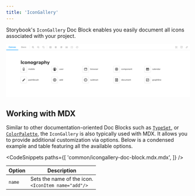 ```yaml
---
title: 'IconGallery'
---
```


Storybook's `IconGallery` Doc Block enables you easily document all icons associated with your project.

![Storybook gallery icon doc block](./doc-block-icon-gallery-optimized.png)

## Working with MDX

Similar to other documentation-oriented Doc Blocks such as [`TypeSet`](./doc-block-typeset.md), or [`ColorPalette`](./doc-block-colorpalette.md), the `IconGallery` is also typically used with MDX. It allows you to provide additional customization via options. Below is a condensed example and table featuring all the available options.

<!-- prettier-ignore-start -->

<CodeSnippets
  paths={[
    'common/icongallery-doc-block.mdx.mdx',
  ]}
/>

<!-- prettier-ignore-end -->

| Option | Description                                               |
| ------ | --------------------------------------------------------- |
| `name` | Sets the name of the icon. <br/> `<IconItem name="add"/>` |
